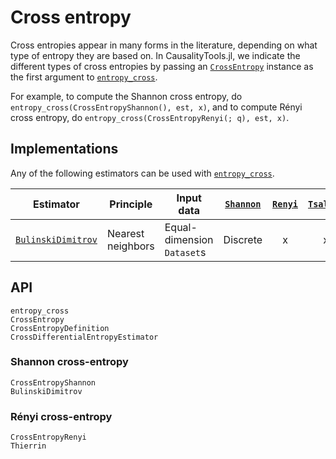 # Cross entropy

Cross entropies appear in many forms in the literature, depending on what type of entropy
they are based on. In CausalityTools.jl, we indicate the different types of cross entropies
by passing an [`CrossEntropy`](@ref) instance as the first argument to 
[`entropy_cross`](@ref).

For example, to compute the Shannon cross entropy, do
`entropy_cross(CrossEntropyShannon(), est, x)`, and to compute Rényi cross entropy, do
`entropy_cross(CrossEntropyRenyi(; q), est, x)`.

## Implementations

Any of the following estimators can be used with [`entropy_cross`](@ref).

| Estimator                  | Principle         | Input data                 | [`Shannon`](@ref) | [`Renyi`](@ref) | [`Tsallis`](@ref) |
| -------------------------- | ----------------- | -------------------------- | :---------------: | :-------------: | :---------------: |
| [`BulinskiDimitrov`](@ref) | Nearest neighbors | Equal-dimension `Dataset`s |     Discrete      |        x        |         x         |

## API

```@docs
entropy_cross
CrossEntropy
CrossEntropyDefinition
CrossDifferentialEntropyEstimator
```

### Shannon cross-entropy

```@docs
CrossEntropyShannon
BulinskiDimitrov
```

### Rényi cross-entropy

```@docs
CrossEntropyRenyi
Thierrin
```
